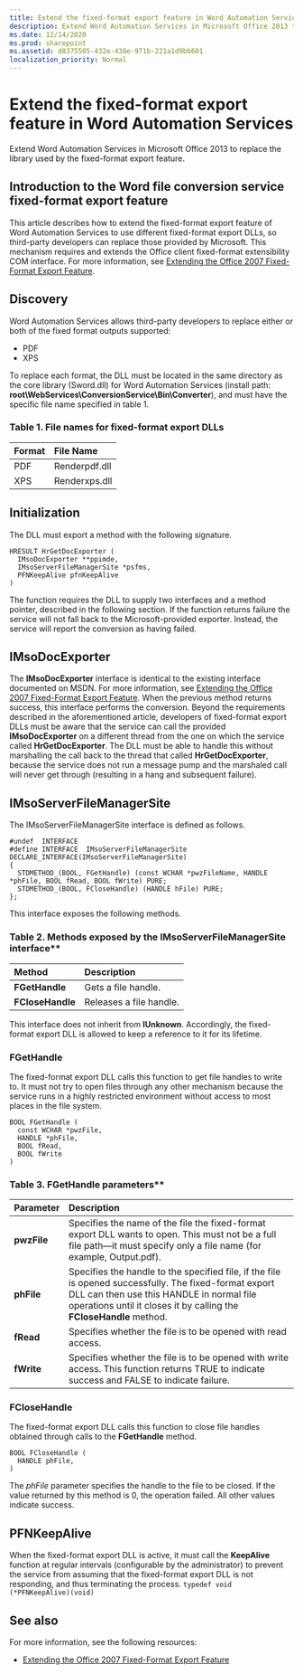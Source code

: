 ```yaml
---
title: Extend the fixed-format export feature in Word Automation Services
description: Extend Word Automation Services in Microsoft Office 2013 to replace the library used by the fixed-format export feature.
ms.date: 12/14/2020
ms.prod: sharepoint
ms.assetid: d8375505-432e-438e-971b-221a1d9bb601
localization_priority: Normal
---
```


# Extend the fixed-format export feature in Word Automation Services

Extend Word Automation Services in Microsoft Office 2013 to replace the library used by the fixed-format export feature.

## Introduction to the Word file conversion service fixed-format export feature

This article describes how to extend the fixed-format export feature of Word Automation Services to use different fixed-format export DLLs, so third-party developers can replace those provided by Microsoft. This mechanism requires and extends the Office client fixed-format extensibility COM interface. For more information, see [Extending the Office 2007 Fixed-Format Export Feature](https://msdn.microsoft.com/library/aa338206.aspx).

## Discovery

Word Automation Services allows third-party developers to replace either or both of the fixed format outputs supported:

- PDF
- XPS

To replace each format, the DLL must be located in the same directory as the core library (Sword.dll) for Word Automation Services (install path: **root\WebServices\ConversionService\Bin\Converter**), and must have the specific file name specified in table 1.

### Table 1. File names for fixed-format export DLLs

| Format | File Name     |
| :----- | :------------ |
| PDF    | Renderpdf.dll |
| XPS    | Renderxps.dll |

## Initialization

The DLL must export a method with the following signature.

```
HRESULT HrGetDocExporter (
  IMsoDocExporter **ppimde,
  IMsoServerFileManagerSite *psfms,
  PFNKeepAlive pfnKeepAlive
)
```

The function requires the DLL to supply two interfaces and a method pointer, described in the following section.
If the function returns failure the service will not fall back to the Microsoft-provided exporter. Instead, the service will report the conversion as having failed.

## IMsoDocExporter

The **IMsoDocExporter** interface is identical to the existing interface documented on MSDN. For more information, see [Extending the Office 2007 Fixed-Format Export Feature](https://msdn.microsoft.com/library/aa338206.aspx). When the previous method returns success, this interface performs the conversion.
Beyond the requirements described in the aforementioned article, developers of fixed-format export DLLs must be aware that the service can call the provided **IMsoDocExporter** on a different thread from the one on which the service called **HrGetDocExporter**. The DLL must be able to handle this without marshalling the call back to the thread that called **HrGetDocExporter**, because the service does not run a message pump and the marshaled call will never get through (resulting in a hang and subsequent failure).

## IMsoServerFileManagerSite

The IMsoServerFileManagerSite interface is defined as follows.

```
#undef  INTERFACE
#define INTERFACE  IMsoServerFileManagerSite
DECLARE_INTERFACE(IMsoServerFileManagerSite)
{
  STDMETHOD_(BOOL, FGetHandle) (const WCHAR *pwzFileName, HANDLE *phFile, BOOL fRead, BOOL fWrite) PURE;
  STDMETHOD_(BOOL, FCloseHandle) (HANDLE hFile) PURE;
};
```

This interface exposes the following methods.

### Table 2. Methods exposed by the IMsoServerFileManagerSite interface\*\*

| Method           | Description             |
| :--------------- | :---------------------- |
| **FGetHandle**   | Gets a file handle.     |
| **FCloseHandle** | Releases a file handle. |

This interface does not inherit from **IUnknown**. Accordingly, the fixed-format export DLL is allowed to keep a reference to it for its lifetime.

### FGetHandle

The fixed-format export DLL calls this function to get file handles to write to. It must not try to open files through any other mechanism because the service runs in a highly restricted environment without access to most places in the file system.

```
BOOL FGetHandle (
  const WCHAR *pwzFile,
  HANDLE *phFile,
  BOOL fRead,
  BOOL fWrite
)
```

### Table 3. FGetHandle parameters\*\*

| Parameter   | Description                                                                                                                                                                                                               |
| :---------- | :------------------------------------------------------------------------------------------------------------------------------------------------------------------------------------------------------------------------ |
| **pwzFile** | Specifies the name of the file the fixed-format export DLL wants to open. This must not be a full file path—it must specify only a file name (for example, Output.pdf).                                                   |
| **phFile**  | Specifies the handle to the specified file, if the file is opened successfully. The fixed-format export DLL can then use this HANDLE in normal file operations until it closes it by calling the **FCloseHandle** method. |
| **fRead**   | Specifies whether the file is to be opened with read access.                                                                                                                                                              |
| **fWrite**  | Specifies whether the file is to be opened with write access. This function returns TRUE to indicate success and FALSE to indicate failure.                                                                               |

### FCloseHandle

The fixed-format export DLL calls this function to close file handles obtained through calls to the **FGetHandle** method.

```
BOOL FCloseHandle (
  HANDLE phFile,
)
```

The _phFile_ parameter specifies the handle to the file to be closed. If the value returned by this method is 0, the operation failed. All other values indicate success.

## PFNKeepAlive

When the fixed-format export DLL is active, it must call the **KeepAlive** function at regular intervals (configurable by the administrator) to prevent the service from assuming that the fixed-format export DLL is not responding, and thus terminating the process.
`typedef void (*PFNKeepAlive)(void)`

## See also

For more information, see the following resources:

- [Extending the Office 2007 Fixed-Format Export Feature](https://msdn.microsoft.com/library/office/aa338206%28v=office.12%29.aspx)

